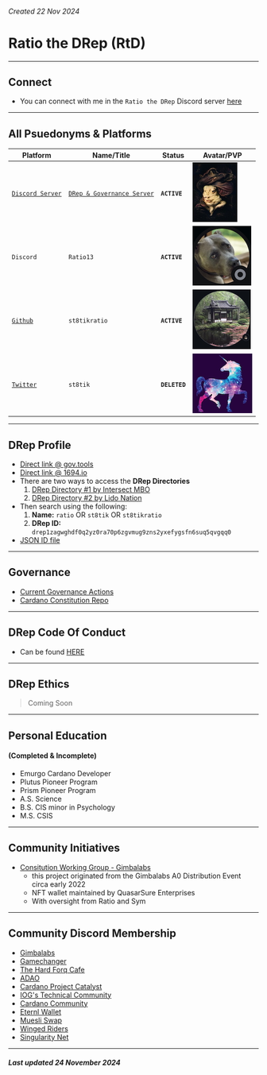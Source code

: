 ###### Created 22 Nov 2024

# Ratio the DRep (RtD)

---

## Connect

- You can connect with me in the `Ratio the DRep` Discord server [here](https://discord.gg/ru9BsJPs5F)

---

## All Psuedonyms & Platforms
| Platform                                          | Name/Title                                                  | Status              | Avatar/PVP |
| ------------------                                | -----------------------                                     |-------------------- | ---------- |
| [`Discord Server`](https://discord.gg/ru9BsJPs5F) | [`DRep & Governance Server`](https://discord.gg/ru9BsJPs5F) | **`ACTIVE`**        | [![img](https://github.com/st8tikratio/cardano_DRep/blob/main/imgs/RtD_Discord_Server_120H_IMG.jpeg)](https://discord.gg/ru9BsJPs5F)
| `Discord`                                         | `Ratio13`                                                   | **`ACTIVE`**        | ![img](https://github.com/st8tikratio/cardano_DRep/blob/main/imgs/Ratio13_Discord_Avatar_120H.jpg)
| [`Github`](https://github.com/st8tikratio)        |`st8tikratio`                                                | **`ACTIVE`**        | [![img](https://github.com/st8tikratio/cardano_DRep/blob/main/imgs/St8tikRatio_Github_Avatar_120H_IMG.jpg)](https://github.com/st8tikratio)
| [`Twitter`](https://x.com)                                | `st8tik`                                                    | **`DELETED`**       | [![img](https://github.com/st8tikratio/cardano_DRep/blob/main/imgs/Twitter_Avatar_120H_IMG.jpg)](https://x.com)

---

## DRep Profile
- [Direct link @ gov.tools](https://gov.tools/drep_directory/drep1zagwghdf0q2yz0ra70p6zgvmug9zns2yxefygsfn6suq5qvgqq0)
- [Direct link @ 1694.io](https://www.1694.io/en/dreps/drep1zagwghdf0q2yz0ra70p6zgvmug9zns2yxefygsfn6suq5qvgqq0)
- There are two ways to access the **DRep Directories**
  1. [DRep Directory #1 by Intersect MBO](https://gov.tools/drep_directory)
  2. [DRep Directory #2 by Lido Nation](https://www.1694.io/en/dreps/list)
- Then search using the following:
   1. **Name:** `ratio` OR `st8tik` OR `st8tikratio`
   2. **DRep ID:** `drep1zagwghdf0q2yz0ra70p6zgvmug9zns2yxefygsfn6suq5qvgqq0`
- [JSON ID file](https://github.com/st8tikratio/cardano_DRep/blob/main/Ratio%20-%20aka%20St8t.jsonld)

---

##  Governance
- [Current Governance Actions](https://gov.tools/governance_actions)
- [Cardano Constitution Repo](https://github.com/st8tikratio/Cardano_Con_and_Gov)

---

## DRep Code Of Conduct

- Can be found [HERE](https://github.com/st8tikratio/cardano_DRep/blob/main/docs/ratio_CoC.md)

---

## DRep Ethics

> Coming Soon

---

## Personal Education 
#### (Completed & Incomplete)
- Emurgo Cardano Developer
- Plutus Pioneer Program
- Prism Pioneer Program
- A.S. Science
- B.S. CIS minor in Psychology
- M.S. CSIS

---

## Community Initiatives
- [Consitution Working Group - Gimbalabs](https://github.com/st8tikratio/Constitution_WG_2022)
  - this project originated from the Gimbalabs A0 Distribution Event circa early 2022
  - NFT wallet maintained by QuasarSure Enterprises
  - With oversight from Ratio and Sym

---

## Community Discord Membership
- [Gimbalabs](https://discord.gg/76ZJzG6v97)
- [Gamechanger](https://discord.gg/ZXJ9nZw4YB)
- [The Hard Forq Cafe](https://discord.gg/HT6vJ45dZ7)
- [ADAO](https://discord.gg/hSMXBjbDat)
- [Cardano Project Catalyst](https://discord.gg/BEs54nVq)
- [IOG's Technical Community](https://discord.gg/inputoutput)
- [Cardano Community](https://discord.gg/vd3jeatFr6)
- [Eternl Wallet](https://discord.gg/eternlwallet)
- [Muesli Swap](https://discord.gg/axAxbRtk36)
- [Winged Riders](https://discord.gg/hGhrUZabdc)
- [Singularity Net](https://discord.gg/snet)

---

##### Last updated 24 November 2024

